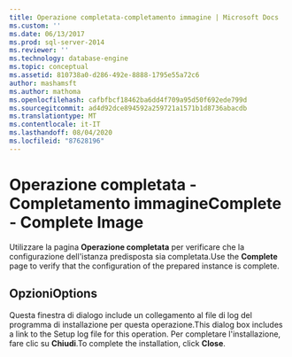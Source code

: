 ```yaml
---
title: Operazione completata-completamento immagine | Microsoft Docs
ms.custom: ''
ms.date: 06/13/2017
ms.prod: sql-server-2014
ms.reviewer: ''
ms.technology: database-engine
ms.topic: conceptual
ms.assetid: 810738a0-d286-492e-8888-1795e55a72c6
author: mashamsft
ms.author: mathoma
ms.openlocfilehash: cafbfbcf18462ba6dd4f709a95d50f692ede799d
ms.sourcegitcommit: ad4d92dce894592a259721a1571b1d8736abacdb
ms.translationtype: MT
ms.contentlocale: it-IT
ms.lasthandoff: 08/04/2020
ms.locfileid: "87628196"
---
```

# <a name="complete---complete-image"></a><span data-ttu-id="80295-102">Operazione completata - Completamento immagine</span><span class="sxs-lookup"><span data-stu-id="80295-102">Complete - Complete Image</span></span>
  <span data-ttu-id="80295-103">Utilizzare la pagina **Operazione completata** per verificare che la configurazione dell'istanza predisposta sia completata.</span><span class="sxs-lookup"><span data-stu-id="80295-103">Use the **Complete** page to verify that the configuration of the prepared instance is complete.</span></span>  
  
## <a name="options"></a><span data-ttu-id="80295-104">Opzioni</span><span class="sxs-lookup"><span data-stu-id="80295-104">Options</span></span>  
 <span data-ttu-id="80295-105">Questa finestra di dialogo include un collegamento al file di log del programma di installazione per questa operazione.</span><span class="sxs-lookup"><span data-stu-id="80295-105">This dialog box includes a link to the Setup log file for this operation.</span></span> <span data-ttu-id="80295-106">Per completare l'installazione, fare clic su **Chiudi**.</span><span class="sxs-lookup"><span data-stu-id="80295-106">To complete the installation, click **Close**.</span></span>  
  
  
